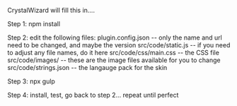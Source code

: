 CrystalWizard will fill this in....

Step 1:
npm install

Step 2:
edit the following files:
plugin.config.json -- only the name and url need to be changed, and maybe the version
src/code/static.js -- if you need to adjust any file names, do it here
src/code/css/main.css -- the CSS file
src/code/images/ -- these are the image files available for you to change
src/code/strings.json -- the langauge pack for the skin

Step 3:
npx gulp

Step 4:
install, test, go back to step 2... repeat until perfect

